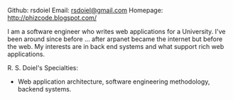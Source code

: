 Github:   rsdoiel
Email:    rsdoiel@gmail.com
Homepage: http://phizcode.blogspot.com/

I am a software engineer who writes web applications for a University.  I've been around since before ... after arpanet became the internet but before the web. My interests are in back end systems and what support rich web applications.

R. S. Doiel's Specialties:

 - Web application architecture, software engineering methodology, backend systems.
 
